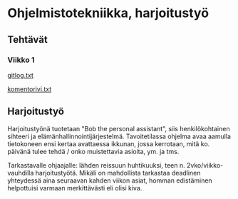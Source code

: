 # Ohjelmistotekniikka, harjoitustyö

## Tehtävät

### Viikko 1

[gitlog.txt](https://github.com/korolainenriikka/ohteharkkaa/blob/master/laskarit/viikko1/gitlog.txt)

[komentorivi.txt](https://github.com/korolainenriikka/ohteharkkaa/blob/master/laskarit/viikko1/gitlog.txt)

## Harjoitustyö

Harjoitustyönä tuotetaan "Bob the personal assistant", siis henkilökohtainen sihteeri ja elämänhallinnointijärjestelmä. Tavoitetilassa ohjelma avaa aamulla tietokoneen ensi kertaa avattaessa ikkunan, jossa kerrotaan, mitä ko. päivänä tulee tehdä / onko muistettavia asioita, ym. ja tms. 

Tarkastavalle ohjaajalle: lähden reissuun huhtikuuksi, teen n. 2vko/viikko-vauhdilla harjoitustyötä. Mikäli on mahdollista tarkastaa deadlinen yhteydessä aina seuraavan kahden viikon asiat, homman edistäminen helpottuisi varmaan merkittävästi eli olisi kiva.
